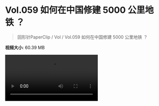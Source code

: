 # Vol.059 如何在中国修建 5000 公里地铁 ？

> 回形针PaperClip / Vol / Vol.059 如何在中国修建 5000 公里地铁 ？

**视频大小**: 60.39 MB

<div class="video"><video src="https://file.hsyhx.top/archive/PaperClip/Vol/059.mp4" controls preload>🤔 您的浏览器不支持 video 标签</video></div>